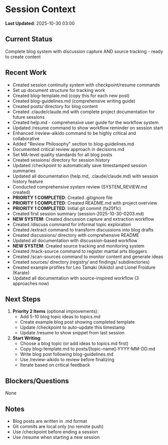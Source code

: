 # Session Context

**Last Updated**: 2025-10-30 03:00

## Current Status
<!-- What you're currently working on -->
Complete blog system with discussion capture AND source tracking - ready to create content

## Recent Work
<!-- What was accomplished in the last session -->
- Created session continuity system with checkpoint/resume commands
- Set up document structure for tracking work
- Created blog-template.md (copy this for each new post)
- Created blog-guidelines.md (comprehensive writing guide)
- Created posts/ directory for blog content
- Created .claude/claude.md with complete project documentation for future sessions
- Created help.md - comprehensive user guide for the workflow system
- Updated /resume command to show workflow reminder on session start
- Enhanced /review-aikido command to be highly critical and collaborative
- Added "Review Philosophy" section to blog-guidelines.md
- Documented critical review approach in decisions.md
- Set MA-level quality standards for all blog posts
- Created sessions/ directory for session history
- Updated /checkpoint to automatically save timestamped session summaries
- Updated all documentation (help.md, .claude/claude.md) with session history feature
- Conducted comprehensive system review (SYSTEM_REVIEW.md created)
- **PRIORITY 1 COMPLETED**: Created .gitignore file
- **PRIORITY 1 COMPLETED**: Created README.md with project overview
- **PRIORITY 1 COMPLETED**: Initial git commit (fa25f1c)
- Created first session summary (session-2025-10-30-0203.md)
- **NEW SYSTEM**: Created discussion capture and extraction workflow
- Created /discuss command for informal topic exploration
- Created /extract command to transform discussions into blog drafts
- Created discussions/ directory with comprehensive README
- Updated all documentation with discussion-based workflow
- **NEW SYSTEM**: Created source tracking and monitoring system
- Created /track-source command to register martial arts bloggers
- Created /scan-sources command to monitor content and generate ideas
- Created sources/ directory (registry/ and findings/ subdirectories)
- Created example profiles for Leo Tamaki (Aikido) and Lionel Froidure (Karate)
- Updated all documentation with source-inspired workflow (3 approaches now)

## Next Steps
<!-- What to do next -->
1. **Priority 2 Items** (optional improvements):
   - Add 5-10 blog topic ideas to topics.md
   - Create example blog post showing completed template
   - Update /checkpoint to auto-update this timestamp
   - Update /resume to show snippet from last session
2. **Start Writing**:
   - Choose a blog topic (or add ideas to topics.md first)
   - Copy blog-template.md to posts/[topic-name]-YYYY-MM-DD.md
   - Write blog post following blog-guidelines.md
   - Use /review-aikido to review before finalizing
   - Iterate based on critical feedback

## Blockers/Questions
<!-- Anything that needs decision or is blocking progress -->
None

## Notes
<!-- Any other context that would be helpful -->
- Blog posts are written in .md format
- Git commits are local only (no remote push)
- Use /checkpoint before ending a session
- Use /resume when starting a new session

